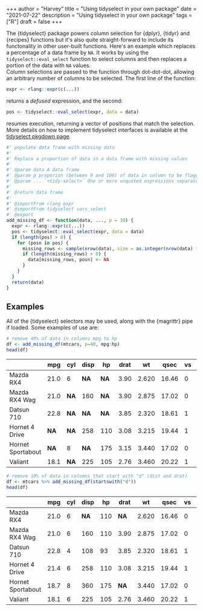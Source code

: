 +++
author = "Harvey"
title = "Using tidyselect in your own package"
date = "2021-07-22"
description = "Using tidyselect in your own package"
tags = ["R"]
draft = false
+++

The {tidyselect} package powers column selection for {dplyr}, {tidyr} and {recipes} functions but it's also quite straight-forward to include its functonality in other user-built functions.  Here's an example which replaces a percentage of a data frame by `NA`.  It works by using the `tidyselect::eval_select` function to select columns and then replaces a portion of the data with `NA` values.  
Column selections are passed to the function through dot-dot-dot, allowing an arbitrary number of columns to be selected.  The first line of the function: 
```r 
expr <- rlang::expr(c(...))
```
returns a *defused* expression, and the second:
```r 
pos <- tidyselect::eval_select(expr, data = data)
```
resumes execution, returning a vector of positions that match the selection.  More details on how to implement tidyselect interfaces is available at the [tidyselect pkgdown page](https://tidyselect.r-lib.org/articles/tidyselect.html).

```r
#' populate data frame with missing data
#'
#' Replace a proportion of data in a data frame with missing values
#'
#' @param data A data frame
#' @param p proporion (between 0 and 100) of data in column to be flagged as missing
#' @param ... `<tidy-select>` One or more unquoted expressions separated by commas
#'
#' @return data frame
#'
#' @importFrom rlang expr
#' @importFrom tidyselect vars_select
#' @export
add_missing_df <- function(data, ..., p = 10) {
  expr <- rlang::expr(c(...))
  pos <- tidyselect::eval_select(expr, data = data)
  if (length(pos) > 0) {
    for (posn in pos) {
      missing_rows <- sample(nrow(data), size = as.integer(nrow(data) * p / 100))
      if (length(missing_rows) > 0) {
        data[missing_rows, posn] <- NA
      }
    }
  }
  return(data)
}
```

## Examples

All of the {tidyselect} selectors may be used, along with the {magrittr} pipe if loaded.  Some examples of use are:
```r
# remove 40% of data in columns mpg to hp
df <- add_missing_df(mtcars, p=40, mpg:hp)
head(df)
```
|                  | mpg |cyl |disp | hp |drat |   wt | qsec |vs |am |gear |carb|
|-|-|-|-|-|-|-|-|-|-|-|-|
|Mazda RX4         |21.0 |  6 |  **NA** |  **NA** |3.90 |2.620 |16.46 | 0 | 1 |   4 |   4|
|Mazda RX4 Wag     |21.0 |  **NA** | 160 |  **NA** |3.90 |2.875 |17.02 | 0 | 1 |   4 |   4|
|Datsun 710        |22.8 |  **NA** |  **NA** |  **NA** |3.85 |2.320 |18.61 | 1 | 1 |   4 |   1|
|Hornet 4 Drive    |  **NA** |  **NA** | 258 |110 |3.08 |3.215 |19.44 | 1 | 0 |   3 |   1|
|Hornet Sportabout |  **NA** |  8 |  **NA** |175 |3.15 |3.440 |17.02 | 0 | 0 |   3 |   2|
|Valiant           |18.1 |  **NA** | 225 |105 |2.76 |3.460 |20.22 | 1 | 0 |   3 |   1|

```r
# remove 10% of data in columns that start with "d" (dist and drat)
df <- mtcars %>% add_missing_df(startswith("d"))
head(df)
```
|                  | mpg |cyl |disp | hp |drat |   wt | qsec |vs |am |gear |carb|
|-|-|-|-|-|-|-|-|-|-|-|-|
|Mazda RX4         |21.0 |  6 |  **NA** |110 |  **NA** |2.620 |16.46 | 0 | 1 |   4 |   4|
|Mazda RX4 Wag     |21.0 |  6 | 160 |110 |3.90 |2.875 |17.02 | 0 | 1 |   4 |   4|
|Datsun 710        |22.8 |  4 | 108 | 93 |3.85 |2.320 |18.61 | 1 | 1 |   4 |   1|
|Hornet 4 Drive    |21.4 |  6 | 258 |110 |3.08 |3.215 |19.44 | 1 | 0 |   3 |   1|
|Hornet Sportabout |18.7 |  8 | 360 |175 |  **NA** |3.440 |17.02 | 0 | 0 |   3 |   2|
|Valiant           |18.1 |  6 | 225 |105 |2.76 |3.460 |20.22 | 1 | 0 |   3 |   1|
